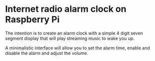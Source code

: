 # Internet radio alarm clock on Raspberry Pi
The intention is to create an alarm clock with a simple 4 digit seven segment display that will play streaming music to wake you up.

A minimalistic interface will allow you to set the alarm time, enable and disable the alarm and adjust the volume.
